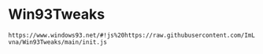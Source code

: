 # Win93Tweaks
`https://www.windows93.net/#!js%20https://raw.githubusercontent.com/ImLvna/Win93Tweaks/main/init.js`

